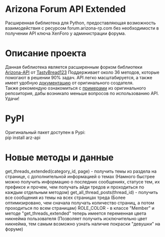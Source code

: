# Arizona Forum API Extended
Расширенная библиотека для Python, предоставляющая возможность взаимодействия с ресурсом forum.arizona-rp.com без необходимости в получении API ключа XenForo у администрации форума.

# Описание проекта
Данная библиотека является расширенным форком библиотеки [Arizona-API](https://github.com/TastyBread123/Arizona-API) от [TastyBread123](https://www.blast.hk/members/455219/)
Поддерживает около 36 методов, которые помогают в решении 90% задач. API легко масштабируется, а также имеет удобную [документацию](https://tastybread123.github.io/Arizona-API/arz_api.html) от оригинального создателя.  
Также рекомендую ознакомиться с [примерами](https://github.com/TastyBread123/Arizona-API/tree/main/examples) из оригинального репозитория, дабы возникало меньше вопросов по использованию API.  
Удачи!

# PyPI
Оригинальный пакет доступен в Pypi:  
pip install arz-api

# Новые методы и данные
get_threads_extended(category_id, page) - получить темы из раздела на странице, с дополнительной информацией о темах (Намного быстрее можно получить информацию о последних сообщениях, статусе тем, их префиксе и прочем, чем получать айди тредов и проходиться по каждым отдельным методом)
get_all_thread_posts(thread_id) - получить все сообщения из темы на всех страницах треда (Более оптимизировано, чем сначала получать количество страниц, а потом проходиться по всем страницам)
ROLE_COLOR - в классе "Member" и методе "get_threads_extended" теперь имеется переменная цвета никнейма пользователя (Позволяет получить исключительно цвет никнейма, тем самым возможно узнать наличие покраски "девушки" на форуме)
